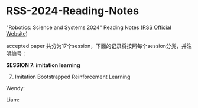 # RSS-2024-Reading-Notes
"Robotics: Science and Systems 2024" Reading Notes ([RSS Official Website](https://roboticsconference.org/2024/program/papers/))

accepted paper 共分为17个session，下面的记录将按照每个session分类，并注明编号：

**SESSION 7: imitation learning**

7. Imitation Bootstrapped Reinforcement Learning
   
  Wendy:
  
  Liam:
  
   
